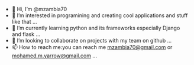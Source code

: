 - 👋 Hi, I’m @mzambia70
- 👀 I’m interested in programining and creating cool applications and stuff like that ...
- 🌱 I’m currently learning python and its frameworks especially Django and flask ...
- 💞️ I’m looking to collaborate on projects with my team on github ...
- 📫 How to reach me:you can reach me mzambia70@gmail.com or mohamed.m.yarrow@gmail.com ...

<!---
mzambia70/mzambia70 is a ✨ special ✨ repository because its `README.md` (this file) appears on your GitHub profile.
You can click the Preview link to take a look at your changes.
--->
